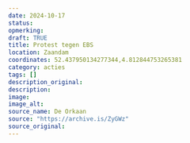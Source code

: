 ```yaml
---
date: 2024-10-17
status: 
opmerking: 
draft: TRUE
title: Protest tegen EBS
location: Zaandam
coordinates: 52.437950134277344,4.812844753265381
category: acties
tags: []
description_original: 
description: 
image: 
image_alt: 
source_name: De Orkaan
source: "https://archive.is/ZyGWz"
source_original: 
---
```

